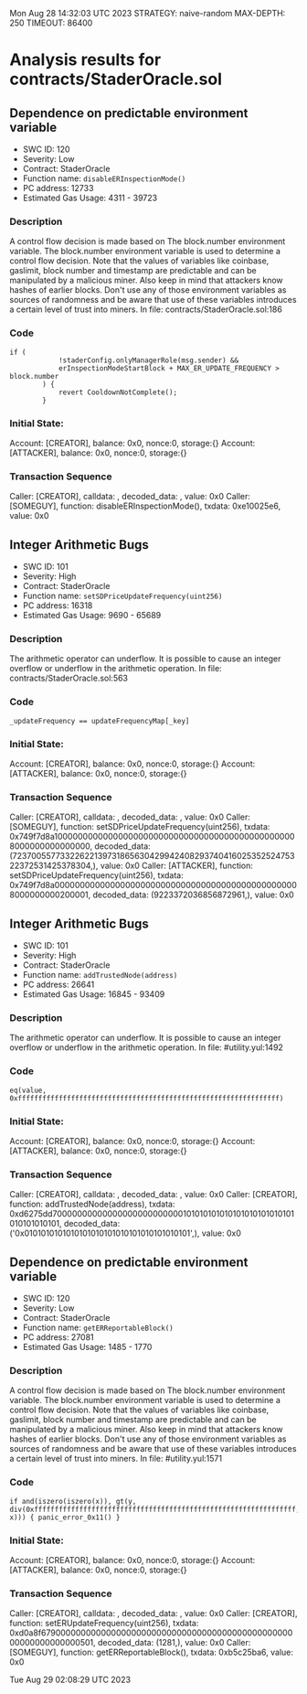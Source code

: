 Mon Aug 28 14:32:03 UTC 2023
STRATEGY: naive-random
MAX-DEPTH: 250
TIMEOUT: 86400
# Analysis results for contracts/StaderOracle.sol

## Dependence on predictable environment variable
- SWC ID: 120
- Severity: Low
- Contract: StaderOracle
- Function name: `disableERInspectionMode()`
- PC address: 12733
- Estimated Gas Usage: 4311 - 39723

### Description

A control flow decision is made based on The block.number environment variable.
The block.number environment variable is used to determine a control flow decision. Note that the values of variables like coinbase, gaslimit, block number and timestamp are predictable and can be manipulated by a malicious miner. Also keep in mind that attackers know hashes of earlier blocks. Don't use any of those environment variables as sources of randomness and be aware that use of these variables introduces a certain level of trust into miners.
In file: contracts/StaderOracle.sol:186

### Code

```
if (
            !staderConfig.onlyManagerRole(msg.sender) &&
            erInspectionModeStartBlock + MAX_ER_UPDATE_FREQUENCY > block.number
        ) {
            revert CooldownNotComplete();
        }
```

### Initial State:

Account: [CREATOR], balance: 0x0, nonce:0, storage:{}
Account: [ATTACKER], balance: 0x0, nonce:0, storage:{}

### Transaction Sequence

Caller: [CREATOR], calldata: , decoded_data: , value: 0x0
Caller: [SOMEGUY], function: disableERInspectionMode(), txdata: 0xe10025e6, value: 0x0


## Integer Arithmetic Bugs
- SWC ID: 101
- Severity: High
- Contract: StaderOracle
- Function name: `setSDPriceUpdateFrequency(uint256)`
- PC address: 16318
- Estimated Gas Usage: 9690 - 65689

### Description

The arithmetic operator can underflow.
It is possible to cause an integer overflow or underflow in the arithmetic operation.
In file: contracts/StaderOracle.sol:563

### Code

```
_updateFrequency == updateFrequencyMap[_key]
```

### Initial State:

Account: [CREATOR], balance: 0x0, nonce:0, storage:{}
Account: [ATTACKER], balance: 0x0, nonce:0, storage:{}

### Transaction Sequence

Caller: [CREATOR], calldata: , decoded_data: , value: 0x0
Caller: [SOMEGUY], function: setSDPriceUpdateFrequency(uint256), txdata: 0x749f7d8a1000000000000000000000000000000000000000000000008000000000000000, decoded_data: (7237005577332262213973186563042994240829374041602535252475322372531425378304,), value: 0x0
Caller: [ATTACKER], function: setSDPriceUpdateFrequency(uint256), txdata: 0x749f7d8a0000000000000000000000000000000000000000000000008000000000200001, decoded_data: (9223372036856872961,), value: 0x0


## Integer Arithmetic Bugs
- SWC ID: 101
- Severity: High
- Contract: StaderOracle
- Function name: `addTrustedNode(address)`
- PC address: 26641
- Estimated Gas Usage: 16845 - 93409

### Description

The arithmetic operator can underflow.
It is possible to cause an integer overflow or underflow in the arithmetic operation.
In file: #utility.yul:1492

### Code

```
eq(value, 0xffffffffffffffffffffffffffffffffffffffffffffffffffffffffffffffff)
```

### Initial State:

Account: [CREATOR], balance: 0x0, nonce:0, storage:{}
Account: [ATTACKER], balance: 0x0, nonce:0, storage:{}

### Transaction Sequence

Caller: [CREATOR], calldata: , decoded_data: , value: 0x0
Caller: [CREATOR], function: addTrustedNode(address), txdata: 0xd6275dd70000000000000000000000000101010101010101010101010101010101010101, decoded_data: ('0x0101010101010101010101010101010101010101',), value: 0x0


## Dependence on predictable environment variable
- SWC ID: 120
- Severity: Low
- Contract: StaderOracle
- Function name: `getERReportableBlock()`
- PC address: 27081
- Estimated Gas Usage: 1485 - 1770

### Description

A control flow decision is made based on The block.number environment variable.
The block.number environment variable is used to determine a control flow decision. Note that the values of variables like coinbase, gaslimit, block number and timestamp are predictable and can be manipulated by a malicious miner. Also keep in mind that attackers know hashes of earlier blocks. Don't use any of those environment variables as sources of randomness and be aware that use of these variables introduces a certain level of trust into miners.
In file: #utility.yul:1571

### Code

```
if and(iszero(iszero(x)), gt(y, div(0xffffffffffffffffffffffffffffffffffffffffffffffffffffffffffffffff, x))) { panic_error_0x11() }
```

### Initial State:

Account: [CREATOR], balance: 0x0, nonce:0, storage:{}
Account: [ATTACKER], balance: 0x0, nonce:0, storage:{}

### Transaction Sequence

Caller: [CREATOR], calldata: , decoded_data: , value: 0x0
Caller: [CREATOR], function: setERUpdateFrequency(uint256), txdata: 0xd0a8f6790000000000000000000000000000000000000000000000000000000000000501, decoded_data: (1281,), value: 0x0
Caller: [SOMEGUY], function: getERReportableBlock(), txdata: 0xb5c25ba6, value: 0x0


Tue Aug 29 02:08:29 UTC 2023
